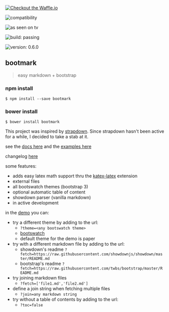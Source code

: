 [![Checkout the Waffle.io](https://badge.waffle.io/obedm503/bootmark.png?label=ready&title=Ready)](https://waffle.io/obedm503/bootmark)

![compatibility](http://forthebadge.com/images/badges/compatibility-club-penguin.svg)

![as seen on tv](http://forthebadge.com/images/badges/as-seen-on-tv.svg)

![build: passing](https://img.shields.io/badge/build-passing-brightgreen.svg?style=flat-square)

![version: 0.6.0](https://img.shields.io/badge/version-0.6.0-blue.svg?style=flat-square)

## bootmark

> easy markdown + bootstrap

### npm install
```
$ npm install --save bootmark
```

### bower install
```
$ bower install bootmark
```
This project was inspired by [strapdown](https://github.com/arturadib/strapdown/). Since strapdown hasn't been active for a while, I decided to take a stab at it.

see the [docs here](https://obedm503.github.io/bootmark/docs/) and the [examples here](https://obedm503.github.io/bootmark/docs/examples.html)

changelog [here](http://obedm503.github.io/bootmark/index.html?fetch=CHANGELOG.md)

some features:
- adds easy latex math support thru the [katex-latex](https://obedm503.github.io/katex-latex/) extension
- external files
- all bootswatch themes (bootstrap 3)
- optional automatic table of content
- showdown parser (vanilla markdown)
- in active development

in the [demo](https://obedm503.github.io/bootmark/) you can:
- try a different theme by adding to the url:
  - `?theme=<any bootswatch theme>`
  - [bootswatch](https://bootswatch.com)
  - default theme for the demo is paper
- try with a different markdown file by adding to the url:
  - showdown's readme `?fetch=https://raw.githubusercontent.com/showdownjs/showdown/master/README.md`
  - bootstrap's readme `?fetch=https://raw.githubusercontent.com/twbs/bootstrap/master/README.md`
- try joining markdown files
	- `?fetch=['file1.md','file2.md']`
- define a join string when fetching multiple files
	- `?join=any markdown string`
- try without a table of contents by adding to the url:
  - `?toc=false`
